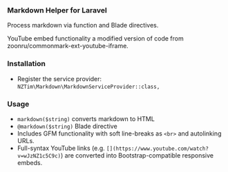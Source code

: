 ### Markdown Helper for Laravel

Process markdown via function and Blade directives.

YouTube embed functionality a modified version of code from zoonru/commonmark-ext-youtube-iframe.

### Installation

* Register the service provider: `NZTim\Markdown\MarkdownServiceProvider::class,`

### Usage

* `markdown($string)` converts markdown to HTML
* `@markdown($string)` Blade directive
* Includes GFM functionality with soft line-breaks as `<br>` and autolinking URLs.
* Full-syntax YouTube links (e.g. `[](https://www.youtube.com/watch?v=wJzNZ1c5C9c)`) are converted into Bootstrap-compatible responsive embeds. 
